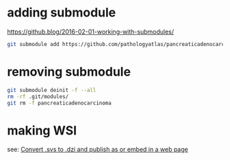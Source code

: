 # adding submodule

https://github.blog/2016-02-01-working-with-submodules/

```zsh
git submodule add https://github.com/pathologyatlas/pancreaticadenocarcinoma pancreaticadenocarcinoma
```

# removing submodule

```zsh
git submodule deinit -f --all
rm -rf .git/modules/
git rm -f pancreaticadenocarcinoma
```



# making WSI

see: [Convert .svs to .dzi and publish as or embed in a web page](https://github.com/PathologyWeb/make-html-WSI#convert-svs-to-dzi-and-publish-as-or-embed-in-a-web-page)

